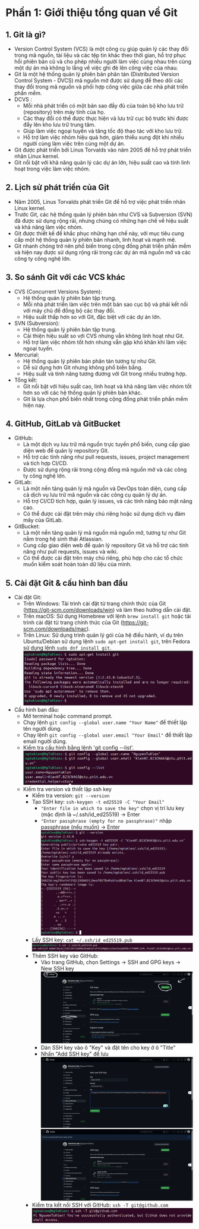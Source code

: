 # Phần 1: Giới thiệu tổng quan về Git
## 1. **Git là gì?**
* Version Control System (VCS) là một công cụ giúp quản lý các thay đổi trong mã nguồn, tài liệu và các tệp tin khác theo thời gian, hỗ trợ phục hồi phiên bản cũ và cho phép nhiều người làm việc cùng nhau trên cùng một dự án mà không lo lắng về việc ghi đè lên công việc của nhau.
* Git là một hệ thống quản lý phiên bản phân tán (Distributed Version Control System - DVCS) mã nguồn mở được sử dụng để theo dõi các thay đổi trong mã nguồn và phối hợp công việc giữa các nhà phát triển phần mềm.
* DCVS : 
    - Mỗi nhà phát triển có một bản sao đầy đủ của toàn bộ kho lưu trữ (repository) trên máy tính của họ.
    - Các thay đổi có thể được thực hiện và lưu trữ cục bộ trước khi được đẩy lên kho lưu trữ trung tâm.
    - Giúp làm việc ngoại tuyến và tăng tốc độ thao tác với kho lưu trữ.
    - Hỗ trợ làm việc nhóm hiệu quả hơn, giảm thiểu xung đột khi nhiều người cùng làm việc trên cùng một dự án.
* Git được phát triển bởi Linus Torvalds vào năm 2005 để hỗ trợ phát triển nhân Linux kernel.
* Git nổi bật với khả năng quản lý các dự án lớn, hiệu suất cao và tính linh hoạt trong việc làm việc nhóm.
## 2. **Lịch sử phát triển của Git**
* Năm 2005, Linus Torvalds phát triển Git để hỗ trợ việc phát triển nhân Linux kernel.
* Trước Git, các hệ thống quản lý phiên bản như CVS và Subversion (SVN) đã được sử dụng rộng rãi, nhưng chúng có những hạn chế về hiệu suất và khả năng làm việc nhóm.
* Git được thiết kế để khắc phục những hạn chế này, với mục tiêu cung cấp một hệ thống quản lý phiên bản nhanh, linh hoạt và mạnh mẽ.
* Git nhanh chóng trở nên phổ biến trong cộng đồng phát triển phần mềm và hiện nay được sử dụng rộng rãi trong các dự án mã nguồn mở và các công ty công nghệ lớn.
## 3. **So sánh Git với các VCS khác**
* CVS (Concurrent Versions System):
    - Hệ thống quản lý phiên bản tập trung.
    - Mỗi nhà phát triển làm việc trên một bản sao cục bộ và phải kết nối với máy chủ để đồng bộ các thay đổi.
    - Hiệu suất thấp hơn so với Git, đặc biệt với các dự án lớn.
* SVN (Subversion):
    - Hệ thống quản lý phiên bản tập trung.
    - Cải thiện hiệu suất so với CVS nhưng vẫn không linh hoạt như Git.
    - Hỗ trợ làm việc nhóm tốt hơn nhưng vẫn gặp khó khăn khi làm việc ngoại tuyến.
* Mercurial:
    - Hệ thống quản lý phiên bản phân tán tương tự như Git.
    - Dễ sử dụng hơn Git nhưng không phổ biến bằng.
    - Hiệu suất và tính năng tương đương với Git trong nhiều trường hợp.
* Tổng kết:
    - Git nổi bật với hiệu suất cao, linh hoạt và khả năng làm việc nhóm tốt hơn so với các hệ thống quản lý phiên bản khác.
    - Git là lựa chọn phổ biến nhất trong cộng đồng phát triển phần mềm hiện nay.
## 4. **GitHub, GitLab và GitBucket**
* GitHub:
    - Là một dịch vụ lưu trữ mã nguồn trực tuyến phổ biến, cung cấp giao diện web để quản lý repository Git.
    - Hỗ trợ các tính năng như pull requests, issues, project management và tích hợp CI/CD.
    - Được sử dụng rộng rãi trong cộng đồng mã nguồn mở và các công ty công nghệ lớn.
* GitLab:
    - Là một nền tảng quản lý mã nguồn và DevOps toàn diện, cung cấp cả dịch vụ lưu trữ mã nguồn và các công cụ quản lý dự án.
    - Hỗ trợ CI/CD tích hợp, quản lý issues, và các tính năng bảo mật nâng cao.
    - Có thể được cài đặt trên máy chủ riêng hoặc sử dụng dịch vụ đám mây của GitLab.
* GitBucket:
    - Là một nền tảng quản lý mã nguồn mã nguồn mở, tương tự như Git nằm trong hệ sinh thái Atlassian.
    - Cung cấp giao diện web để quản lý repository Git và hỗ trợ các tính năng như pull requests, issues và wiki.
    - Có thể được cài đặt trên máy chủ riêng, phù hợp cho các tổ chức muốn kiểm soát hoàn toàn dữ liệu của mình.
## 5. **Cài đặt Git & cấu hình ban đầu**
* Cài đặt Git:
    - Trên Windows: Tải trình cài đặt từ trang chính thức của Git (https://git-scm.com/downloads/win) và làm theo hướng dẫn cài đặt.
    - Trên macOS: Sử dụng Homebrew với lệnh `brew install git` hoặc tải trình cài đặt từ trang chính thức của Git (https://git-scm.com/downloads/mac).
    - Trên Linux: Sử dụng trình quản lý gói của hệ điều hành, ví dụ trên Ubuntu/Debian sử dụng lệnh `sudo apt-get install git`, trên Fedora sử dụng lệnh `sudo dnf install git`.
  ![img.png](Image/img.png)
* Cấu hình ban đầu:
    - Mở terminal hoặc command prompt.
    - Chạy lệnh `git config --global user.name "Your Name"` để thiết lập tên người dùng.
    - Chạy lệnh `git config --global user.email "Your Email"` để thiết lập email người dùng.
    - Kiểm tra cấu hình bằng lệnh 'git config --list'.
  ![img_1.png](Image/img_1.png)
  * Kiểm tra version và thiết lập ssh key
    - Kiểm tra version: `git --version`
    - Tạo SSH key: `ssh-keygen -t ed25519 -C "Your Email"`
      + `"Enter file in which to save the key"` chọn vị trí lưu key (mặc định là ~/.ssh/id_ed25519) -> Enter
      + `"Enter passphrase (empty for no passphrase)"` nhập passphrase (nếu muốn) -> Enter
    ![img_2.png](Image/img_2.png)
    - Lấy SSH key: `cat ~/.ssh/id_ed25519.pub`
    ![img_3.png](Image/img_3.png)
    - Thêm SSH key vào GitHub:
      + Vào trang GitHub, chọn Settings -> SSH and GPG keys -> New SSH key
      ![img_4.png](Image/img_4.png)
      + Dán SSH key vào ô "Key" và đặt tên cho key ở ô "Title"
      + Nhấn "Add SSH key" để lưu
      ![img_5.png](Image/img_5.png)
      ![img_6.png](Image/img_6.png)
    - Kiểm tra kết nối SSH với GitHub: `ssh -T git@github.com`
    ![img_7.png](Image/img_7.png)
    
